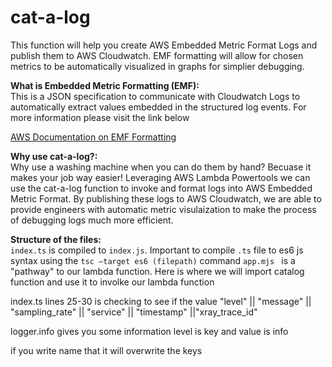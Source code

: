 # cat-a-log
This function will help you create AWS Embedded Metric Format Logs and publish them to AWS Cloudwatch. EMF formatting will allow for chosen metrics to be automatically visualized in graphs for simplier debugging.

**What is Embedded Metric Formatting (EMF):**\
This is a JSON specification to communicate with Cloudwatch Logs to automatically extract values embedded in the structured log events. For more information please visit the link below 

<a href="https://docs.aws.amazon.com/AmazonCloudWatch/latest/monitoring/CloudWatch_Embedded_Metric_Format_Specification.html" target="_blank">AWS Documentation on EMF Formatting</a>


**Why use cat-a-log?:**\
Why use a washing machine when you can do them by hand? Becuase it makes your job way easier! Leveraging AWS Lambda Powertools we can use the cat-a-log function to invoke and format logs into AWS Embedded Metric Format. By publishing these logs to AWS Cloudwatch, we are able to provide engineers with automatic metric visulaization to make the process of debugging logs much more efficient.


**Structure of the files:**\
`index.ts` is compiled to `index.js`. Important to compile `.ts` file to es6 js syntax using the `tsc —target es6 (filepath)` command
`app.mjs ` is a "pathway" to our lambda function. Here is where we will import catalog function and use it to involke our lambda function

index.ts lines 25-30 is checking to see if the value "level" || "message" || "sampling_rate" || "service" || "timestamp" ||"xray_trace_id"

logger.info gives you some information level is key and value is info


if you write name that it will overwrite the keys 